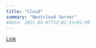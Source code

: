 ```yaml
---
title: "Cloud"
summary: "Nextcloud Server"
#date: 2021-03-07T12:02:51+01:00
---
```


[Link](https://lxcloud.derchef.site)
